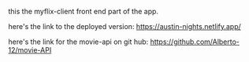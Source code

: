this the myflix-client front end part of the app.

here's the link to the deployed version: https://austin-nights.netlify.app/

here's the link for the movie-api on git hub: https://github.com/Alberto-12/movie-API